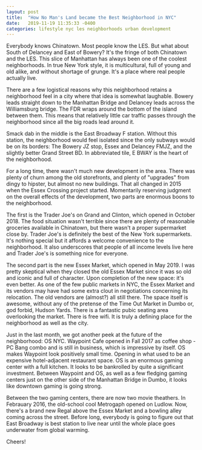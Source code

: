 ```yaml
---
layout: post
title:  "How No Man's Land became the Best Neighborhood in NYC"
date:   2019-11-19 11:35:33 -0400
categories: lifestyle nyc les neighborhoods urban development
---
```


Everybody knows Chinatown. Most people know the LES. But what about South of Delancey and East of Bowery? It's the fringe of both Chinatown and the LES. This slice of Manhattan has always been one of the coolest neighborhoods. In true New York style, it is multicultural, full of young and old alike, and without shortage of grunge. It's a place where real people actually live. 

There are a few logistical reasons why this neighborhood retains a neighborhood feel in a city where that idea is somewhat laughable. Bowery leads straight down to the Manhattan Bridge and Delancey leads across the Williamsburg bridge. The FDR wraps around the bottom of the island between them. This means that relatively little car traffic passes through the neighborhood since all the big roads lead around it.

Smack dab in the middle is the East Broadway F station. Without this station, the neighborhood would feel isolated since the only subways would be on its borders: The Bowery JZ stop, Essex and Delancey FMJZ, and the slightly better Grand Street BD. In abbreviated tile, E BWAY is the heart of the neighborhood.

For a long time, there wasn't much new development in the area. There was plenty of churn among the old storefronts, and plenty of "upgrades" from dingy to hipster, but almost no new buildings. That all changed in 2015 when the Essex Crossing project started. Momentarily reserving judgment on the overall effects of the development, two parts are enormous boons to the neighborhood. 
  
The first is the Trader Joe's on Grand and Clinton, which opened in October 2018. The food situation wasn't terrible since there are plenty of reasonable groceries available in Chinatown, but there wasn't a proper supermarket close by. Trader Joe's is definitely the best of the New York supermarkets. It's nothing special but it affords a welcome convenience to the neighborhood. It also underscores that people of all income levels live here and Trader Joe's is something nice for everyone.

The second part is the new Essex Market, which opened in May 2019. I was pretty skeptical when they closed the old Essex Market since it was so old and iconic and full of character. Upon completion of the new space: it's even better. As one of the few public markets in NYC, the Essex Market and its vendors may have had some extra clout in negotiations concerning its relocation. The old vendors are (almost?) all still there. The space itself is awesome, without any of the pretense of the Time Out Market in Dumbo or, god forbid, Hudson Yards. There is a fantastic pubic seating area overlooking the market. There is free wifi. It is truly a defining place for the neighborhood as well as the city.

Just in the last month, we got another peek at the future of the neighborhood: OS NYC. Waypoint Cafe opened in Fall 2017 as coffee shop - PC Bang combo and is still in business, which is impressive by itself. OS makes Waypoint look positively small time. Opening in what used to be an expensive hotel-adjacent restaurant space. OS is an enormous gaming center with a full kitchen. It looks to be bankrolled by quite a significant investment. Between Waypoint and OS, as well as a few fledging gaming centers just on the other side of the Manhattan Bridge in Dumbo, it looks like downtown gaming is going strong.

Between the two gaming centers, there are now two movie theathers. In Febrauary 2016, the old-school cool Metrogaph opened on Ludlow. Now, there's a brand new Regal above the Essex Market and a bowling alley coming across the street. Before long, everybody is going to figure out that East Broadway is best station to live near until the whole place goes underwater from global warming. 

Cheers!

